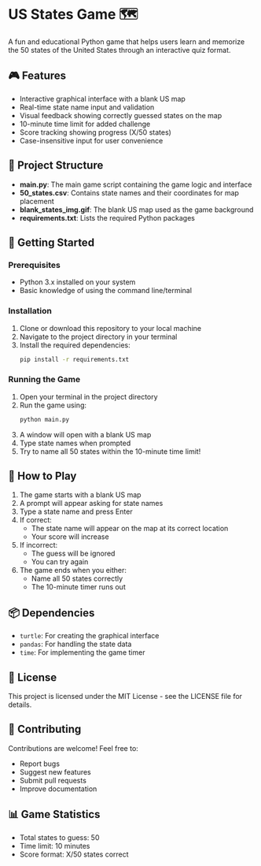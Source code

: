 # US States Game 🗺️

A fun and educational Python game that helps users learn and memorize the 50 states of the United States through an interactive quiz format.

## 🎮 Features

- Interactive graphical interface with a blank US map
- Real-time state name input and validation
- Visual feedback showing correctly guessed states on the map
- 10-minute time limit for added challenge
- Score tracking showing progress (X/50 states)
- Case-insensitive input for user convenience

## 📁 Project Structure

- **main.py**: The main game script containing the game logic and interface
- **50_states.csv**: Contains state names and their coordinates for map placement
- **blank_states_img.gif**: The blank US map used as the game background
- **requirements.txt**: Lists the required Python packages

## 🚀 Getting Started

### Prerequisites

- Python 3.x installed on your system
- Basic knowledge of using the command line/terminal

### Installation

1. Clone or download this repository to your local machine
2. Navigate to the project directory in your terminal
3. Install the required dependencies:
   ```bash
   pip install -r requirements.txt
   ```

### Running the Game

1. Open your terminal in the project directory
2. Run the game using:
   ```bash
   python main.py
   ```
3. A window will open with a blank US map
4. Type state names when prompted
5. Try to name all 50 states within the 10-minute time limit!

## 🎯 How to Play

1. The game starts with a blank US map
2. A prompt will appear asking for state names
3. Type a state name and press Enter
4. If correct:
   - The state name will appear on the map at its correct location
   - Your score will increase
5. If incorrect:
   - The guess will be ignored
   - You can try again
6. The game ends when you either:
   - Name all 50 states correctly
   - The 10-minute timer runs out

## 📦 Dependencies

- `turtle`: For creating the graphical interface
- `pandas`: For handling the state data
- `time`: For implementing the game timer

## 📝 License

This project is licensed under the MIT License - see the LICENSE file for details.

## 🤝 Contributing

Contributions are welcome! Feel free to:
- Report bugs
- Suggest new features
- Submit pull requests
- Improve documentation

## 📊 Game Statistics

- Total states to guess: 50
- Time limit: 10 minutes
- Score format: X/50 states correct